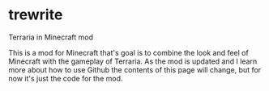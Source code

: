 # trewrite
Terraria in Minecraft mod

This is a mod for Minecraft that's goal is to combine the look and feel of Minecraft with the gameplay of Terraria.
As the mod is updated and I learn more about how to use Github the contents of this page will change, but for now it's just the code
for the mod.
